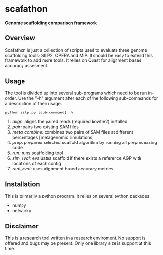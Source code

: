 scafathon
=========

**Genome scaffolding comparison framework**


## Overview
Scafathon is just a collection of scripts used to evaluate three genome scaffolding tools; SILP2, OPERA and MIP. It should be easy to extend this framework to add more tools. It relies on Quast for alignment based accuracy assesment.

## Usage
The tool is divided up into several sub-programs which need to be run in-order. Use the "-h" argument after each of the following sub-commands for a description of their usage.
```python
python silp.py [sub-command] -h
```
1. *align:* aligns the paired reads (required bowtie2) installed
2. *pair:* pairs two existing SAM files
3. *meta_combine:* combines two pairs of SAM files at different percentages [metagenomic simulations]
4. *prep:* prepares selected scaffold algorithm by running all preprocessing code
5. *run:* runs scaffolding tool
6. *sim_eval:* evaluates scaffold if there exists a reference AGP with locations of each contig
7. *real_eval:* uses alignment based accuracy metrics

## Installation
This is primarily a python program, it relies on several python packages:
* numpy
* networkx

## Disclaimer
This is a research tool written in a research enviroment. No support is offered and bugs may be present. Only one library size is support at this time. 


